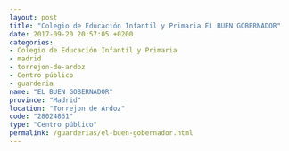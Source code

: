 ```yaml
---
layout: post
title: "Colegio de Educación Infantil y Primaria EL BUEN GOBERNADOR"
date: 2017-09-20 20:57:05 +0200
categories:
- Colegio de Educación Infantil y Primaria
- madrid
- torrejon-de-ardoz
- Centro público
- guarderia
name: "EL BUEN GOBERNADOR"
province: "Madrid"
location: "Torrejon de Ardoz"
code: "28024861"
type: "Centro público"
permalink: /guarderias/el-buen-gobernador.html
---
```

